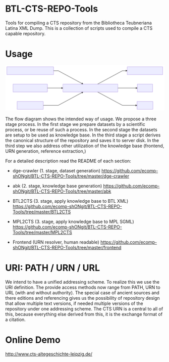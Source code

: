 

# BTL-CTS-REPO-Tools
Tools for compiling a CTS repository from the Bibliotheca Teubneriana Latina XML Dump. This is a collection of scripts used to compile a CTS capable repository.


# Usage

![](flowOFfkt.svg)

The flow diagram shows the intended way of usage. We propose a three stage process. In the first stage we prepare datasets by a scientific process, or be reuse of such a process. In the second stage the datasets are setup to be used as knowledge base. In the third stage a script derives the canonical structure of the repository and saves it to server disk. In the third step we also address other utilization of the knowledge base (frontend, URN generation, reference extraction,)


For a detailed description read the README of each section:

- dge-crawler (1. stage, dataset generation) https://github.com/ecomp-shONgit/BTL-CTS-REPO-Tools/tree/master/dge-crawler

- abk (2. stage, knowledge base generation) https://github.com/ecomp-shONgit/BTL-CTS-REPO-Tools/tree/master/abk

- BTL2CTS (3. stage, apply knowledge base to BTL XML) https://github.com/ecomp-shONgit/BTL-CTS-REPO-Tools/tree/master/BTL2CTS

- MPL2CTS (3. stage, apply knowledge base to MPL SGML) https://github.com/ecomp-shONgit/BTL-CTS-REPO-Tools/tree/master/MPL2CTS

- Frontend (URN resolver, human readable) https://github.com/ecomp-shONgit/BTL-CTS-REPO-Tools/tree/master/frontend


# URI: PATH / URN / URL

We intend to have a unified addressing scheme. To realize this we use the URI definition.  The provide access methods now range from PATH, URN to URL (with and without authority). The special case of ancient sources and there editions and referencing gives us the possibility of repository design that allow multiple text versions, if needed multiple versions of the repository under one addressing scheme. The CTS URN is a central to all of this, because everything else derived from this, it is the exchange format of a citation. 

# Online Demo

http://www.cts-altegeschichte-leipzig.de/

